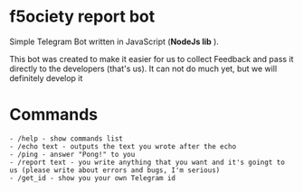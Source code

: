 # f5ociety report bot

Simple Telegram Bot written in JavaScript (**NodeJs lib** ).

This bot was created to make it easier for us to collect Feedback and pass it directly to the developers (that's us). It can not do much yet, but we will definitely develop it 

# Commands 
```
- /help - show commands list 
- /echo text - outputs the text you wrote after the echo
- /ping - answer "Pong!" to you 
- /report text - you write anything that you want and it's goingt to us (please write about errors and bugs, I'm serious)
- /get_id - show you your own Telegram id
```
